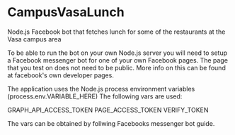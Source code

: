 # CampusVasaLunch
Node.js Facebook bot that fetches lunch for some of the restaurants at the Vasa campus area

To be able to run the bot on your own Node.js server you will need to setup a Facebook messenger bot for one of your own Facebook pages.
The page that you test on does not need to be public. More info on this can be found at facebook's own developer pages.

The application uses the Node.js process environment variables (process.env.VARIABLE_HERE)
The following vars are used:

GRAPH_API_ACCESS_TOKEN
PAGE_ACCESS_TOKEN
VERIFY_TOKEN

The vars can be obtained by follwing Facebooks messenger bot guide.


